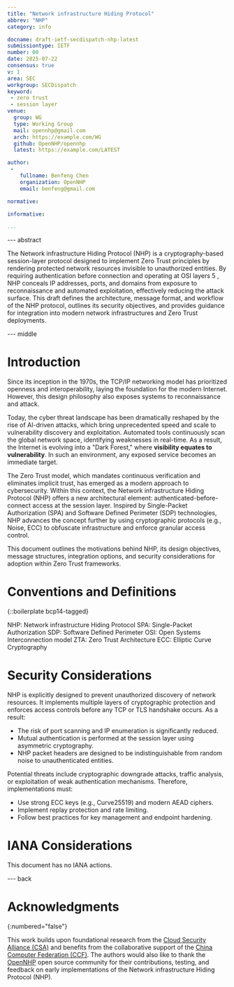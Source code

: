 ```yaml
---
title: "Network infrastructure Hiding Protocol"
abbrev: "NHP"
category: info

docname: draft-ietf-secdispatch-nhp-latest
submissiontype: IETF
number: 00
date: 2025-07-22
consensus: true
v: 1
area: SEC
workgroup: SECDispatch
keyword:
 - zero trust
 - session layer
venue:
  group: WG
  type: Working Group
  mail: opennhp@gmail.com
  arch: https://example.com/WG
  github: OpenNHP/opennhp
  latest: https://example.com/LATEST

author:
 -
    fullname: Benfeng Chen
    organization: OpenNHP
    email: benfeng@gmail.com

normative:

informative:

...
```


--- abstract

The Network infrastructure Hiding Protocol (NHP) is a cryptography-based session-layer protocol designed to implement Zero Trust principles by rendering protected network resources invisible to unauthorized entities. By requiring authentication before connection and operating at OSI layers 5 , NHP conceals IP addresses, ports, and domains from exposure to reconnaissance and automated exploitation, effectively reducing the attack surface. This draft defines the architecture, message format, and workflow of the NHP protocol, outlines its security objectives, and provides guidance for integration into modern network infrastructures and Zero Trust deployments.

--- middle

# Introduction

Since its inception in the 1970s, the TCP/IP networking model has prioritized openness and interoperability, laying the foundation for the modern Internet. However, this design philosophy also exposes systems to reconnaissance and attack.

Today, the cyber threat landscape has been dramatically reshaped by the rise of AI-driven attacks, which bring unprecedented speed and scale to vulnerability discovery and exploitation. Automated tools continuously scan the global network space, identifying weaknesses in real-time. As a result, the Internet is evolving into a "Dark Forest," where **visibility equates to vulnerability**. In such an environment, any exposed service becomes an immediate target.

The Zero Trust model, which mandates continuous verification and eliminates implicit trust, has emerged as a modern approach to cybersecurity. Within this context, the Network infrastructure Hiding Protocol (NHP) offers a new architectural element: authenticated-before-connect access at the session layer. Inspired by Single-Packet Authorization (SPA) and Software Defined Perimeter (SDP) technologies, NHP advances the concept further by using cryptographic protocols (e.g., Noise, ECC) to obfuscate infrastructure and enforce granular access control.

This document outlines the motivations behind NHP, its design objectives, message structures, integration options, and security considerations for adoption within Zero Trust frameworks.

# Conventions and Definitions

{::boilerplate bcp14-tagged}

NHP: Network infrastructure Hiding Protocol
SPA: Single-Packet Authorization
SDP: Software Defined Perimeter
OSI: Open Systems Interconnection model
ZTA: Zero Trust Architecture
ECC: Elliptic Curve Cryptography

# Security Considerations

NHP is explicitly designed to prevent unauthorized discovery of network resources. It implements multiple layers of cryptographic protection and enforces access controls before any TCP or TLS handshake occurs. As a result:

* The risk of port scanning and IP enumeration is significantly reduced.
* Mutual authentication is performed at the session layer using asymmetric cryptography.
* NHP packet headers are designed to be indistinguishable from random noise to unauthenticated entities.

Potential threats include cryptographic downgrade attacks, traffic analysis, or exploitation of weak authentication mechanisms. Therefore, implementations must:

* Use strong ECC keys (e.g., Curve25519) and modern AEAD ciphers.
* Implement replay protection and rate limiting.
* Follow best practices for key management and endpoint hardening.

# IANA Considerations

This document has no IANA actions.

--- back

# Acknowledgments
{:numbered="false"}

This work builds upon foundational research from the [Cloud Security Alliance (CSA)](https://cloudsecurityalliance.org/) and benefits from the collaborative support of the [China Computer Federation (CCF)](https://www.ccf.org.cn/en/). The authors would also like to thank the [OpenNHP](https://github.com/OpenNHP/opennhp) open source community for their contributions, testing, and feedback on early implementations of the Network infrastructure Hiding Protocol (NHP).
